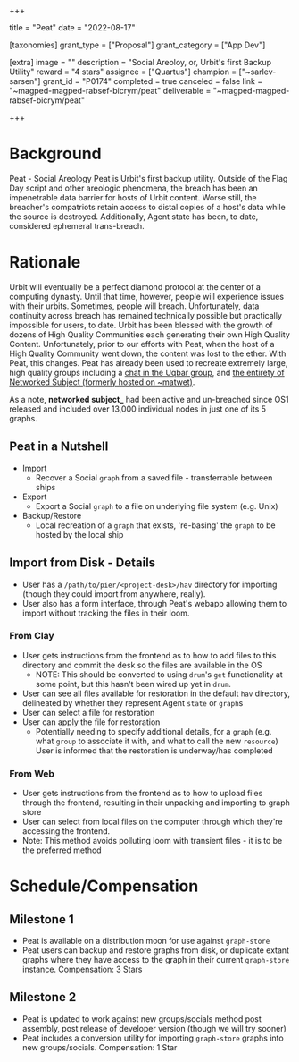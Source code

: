 +++

title = "Peat"
date = "2022-08-17"

[taxonomies]
grant_type = ["Proposal"]
grant_category = ["App Dev"]

[extra]
image = ""
description = "Social Areoloy, or, Urbit's first Backup Utility"
reward = "4 stars"
assignee = ["Quartus"]
champion = ["~sarlev-sarsen"]
grant_id = "P0174"
completed = true
canceled = false
link = "~magped-magped-rabsef-bicrym/peat"
deliverable = "~magped-magped-rabsef-bicrym/peat"

+++

# Background

Peat - Social Areology
Peat is Urbit's first backup utility. Outside of the Flag Day script and other areologic phenomena, the breach has been an impenetrable data barrier for hosts of Urbit content. Worse still, the breacher's compatriots retain access to distal copies of a host's data while the source is destroyed. Additionally, Agent state has been, to date, considered ephemeral trans-breach.

# Rationale
Urbit will eventually be a perfect diamond protocol at the center of a computing dynasty. Until that time, however, people will experience issues with their urbits. Sometimes, people will breach.
Unfortunately, data continuity across breach has remained technically possible but practically impossible for users, to date.
Urbit has been blessed with the growth of dozens of High Quality Communities each generating their own High Quality Content. Unfortunately, prior to our efforts with Peat, when the host of a High Quality Community went down, the content was lost to the ether. With Peat, this changes. Peat has already been used to recreate extremely large, high quality groups including a [chat in the Uqbar group](https://twitter.com/hocwyn/status/1543387336670695425?s=20&t=S8-xLa-tYgyvcZNXEPQtSw), and [the entirety of Networked Subject (formerly hosted on ~matwet)](https://twitter.com/_matwet/status/1544863199870214152).

As a note, **networked subject_** had been active and un-breached since OS1 released and included over 13,000 individual nodes in just one of its 5 graphs.

## Peat in a Nutshell
- Import
    - Recover a Social `graph` from a saved file - transferrable between ships
- Export
    - Export a Social `graph` to a file on underlying file system (e.g. Unix)
- Backup/Restore
    - Local recreation of a `graph` that exists, 're-basing' the `graph` to be hosted by the local ship
## Import from Disk - Details
- User has a `/path/to/pier/<project-desk>/hav` directory for importing (though they could import from anywhere, really).
- User also has a form interface, through Peat's webapp allowing them to import without tracking the files in their loom.
### From Clay
- User gets instructions from the frontend as to how to add files to this directory and commit the desk so the files are available in the OS
    - NOTE: This should be converted to using `drum`'s `get` functionality at some point, but this hasn't been wired up yet in `drum`.
- User can see all files available for restoration in the default `hav` directory, delineated by whether they represent Agent `state` or `graph`s
- User can select a file for restoration
- User can apply the file for restoration
    - Potentially needing to specify additional details, for a `graph` (e.g. what `group` to associate it with, and what to call the new `resource`)
User is informed that the restoration is underway/has completed
### From Web
- User gets instructions from the frontend as to how to upload files through the frontend, resulting in their unpacking and importing to graph store
- User can select from local files on the computer through which they're accessing the frontend.
- Note: This method avoids polluting loom with transient files - it is to be the preferred method
# Schedule/Compensation
## Milestone 1
- Peat is available on a distribution moon for use against `graph-store`
- Peat users can backup and restore graphs from disk, or duplicate extant graphs where they have access to the graph in their current `graph-store` instance.
Compensation: 3 Stars
## Milestone 2
- Peat is updated to work against new groups/socials method post assembly, post release of developer version (though we will try sooner)
- Peat includes a conversion utility for importing `graph-store` graphs into new groups/socials.
Compensation: 1 Star